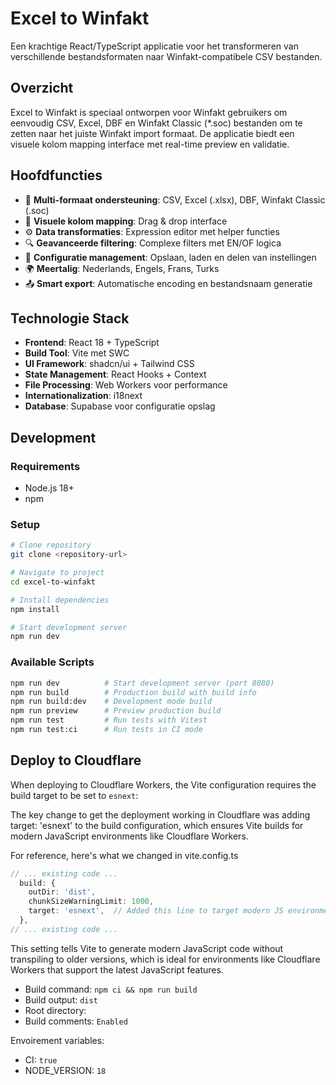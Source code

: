 # Excel to Winfakt

Een krachtige React/TypeScript applicatie voor het transformeren van verschillende bestandsformaten naar Winfakt-compatibele CSV bestanden.

## Overzicht

Excel to Winfakt is speciaal ontworpen voor Winfakt gebruikers om eenvoudig CSV, Excel, DBF en Winfakt Classic (*.soc) bestanden om te zetten naar het juiste Winfakt import formaat. De applicatie biedt een visuele kolom mapping interface met real-time preview en validatie.

## Hoofdfuncties

- 📁 **Multi-formaat ondersteuning**: CSV, Excel (.xlsx), DBF, Winfakt Classic (.soc)
- 🔗 **Visuele kolom mapping**: Drag & drop interface
- ⚙️ **Data transformaties**: Expression editor met helper functies
- 🔍 **Geavanceerde filtering**: Complexe filters met EN/OF logica
- 💾 **Configuratie management**: Opslaan, laden en delen van instellingen
- 🌍 **Meertalig**: Nederlands, Engels, Frans, Turks
- 📤 **Smart export**: Automatische encoding en bestandsnaam generatie

## Technologie Stack

- **Frontend**: React 18 + TypeScript
- **Build Tool**: Vite met SWC
- **UI Framework**: shadcn/ui + Tailwind CSS
- **State Management**: React Hooks + Context
- **File Processing**: Web Workers voor performance
- **Internationalization**: i18next
- **Database**: Supabase voor configuratie opslag

## Development

### Requirements

- Node.js 18+ 
- npm

### Setup

```bash
# Clone repository
git clone <repository-url>

# Navigate to project
cd excel-to-winfakt

# Install dependencies  
npm install

# Start development server
npm run dev
```

### Available Scripts

```bash
npm run dev          # Start development server (port 8080)
npm run build        # Production build with build info
npm run build:dev    # Development mode build  
npm run preview      # Preview production build
npm run test         # Run tests with Vitest
npm run test:ci      # Run tests in CI mode
```


## Deploy to Cloudflare

When deploying to Cloudflare Workers, the Vite configuration requires the build target to be set to `esnext`:

The key change to get the deployment working in Cloudflare was adding target: 'esnext' to the build configuration, which ensures Vite builds for modern JavaScript environments like Cloudflare Workers.

For reference, here's what we changed in vite.config.ts
```typescript
// ... existing code ...
  build: {
    outDir: 'dist',
    chunkSizeWarningLimit: 1000,
    target: 'esnext',  // Added this line to target modern JS environments
  },
// ... existing code ...
```

This setting tells Vite to generate modern JavaScript code without transpiling to older versions, which is ideal for environments like Cloudflare Workers that support the latest JavaScript features.

- Build command: `npm ci && npm run build`
- Build output: `dist`
- Root directory:
- Build comments: `Enabled`

Envoirement variables:
- CI: `true`
- NODE_VERSION: `18`
